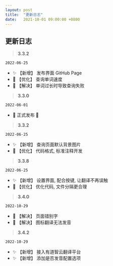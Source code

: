 ```yaml
---
layout: post
title:  "更新日志"
date:   2021-10-01 09:00:00 +0800
---
```

## 更新日志

> **3.3.2**

`2022-06-25`

- ✨ 【新增】 发布界面 GitHub Page
- 🚀 【优化】 查询单词速度
- 🐛 【解决】 单词过长时导致查询失败



> **3.3.0**

`2022-06-01` 

- 🎉 正式发布 🥳



> **3.3.2**

`2022-06-25`
 
- ✨ 【新增】 查询页面默认背景图片
- 🚀 【优化】 代码格式, 标准注释开发



> **3.3.8**

`2022-06-25`

- ✨ 【新增】 设置界面, 配合按键, 让翻译不再误触
- 🚀 【优化】 优化代码, 文件分隔更合理



> **3.4.0**

`2022-10-29`

- 🐛 【解决】 页面错别字
- 🐛 【解决】 图标翻译无法发音



> **3.4.2**

`2022-10-29`

- ✨ 【新增】 接入有道智云翻译平台
- ✨ 【新增】 添加是否发音配置选项